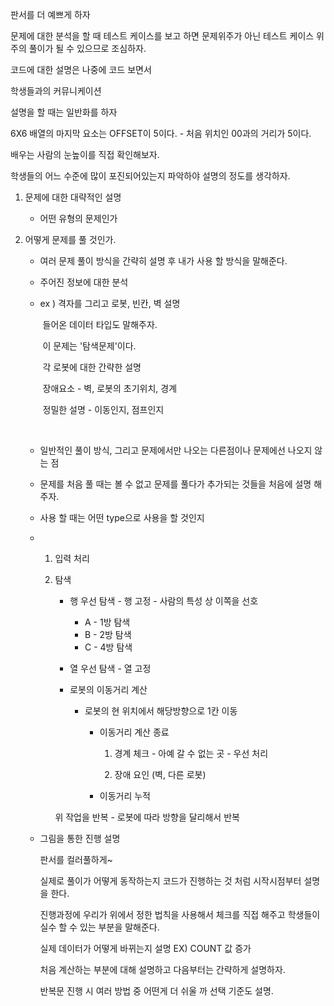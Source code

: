 판서를 더 예쁘게 하자

문제에 대한 분석을 할 때 테스트 케이스를 보고 하면 문제위주가 아닌 테스트 케이스 위주의 풀이가 될 수 있으므로 조심하자.

코드에 대한 설명은 나중에 코드 보면서

학생들과의 커뮤니케이션

설명을 할 때는 일반화를 하자

6X6 배열의 마지막 요소는 OFFSET이 5이다. - 처음 위치인 00과의 거리가 5이다.

배우는 사람의 눈높이를 직접 확인해보자.

학생들의 어느 수준에 많이 포진되어있는지 파악하야 설명의 정도를 생각하자.





1. 문제에 대한 대략적인 설명

   - 어떤 유형의 문제인가

2. 어떻게 문제를 풀 것인가.

   - 여러 문제 풀이 방식을 간략히 설명 후 내가 사용 할 방식을 말해준다.

   - 주어진 정보에 대한 분석

   - ex ) 격자를 그리고 로봇, 빈칸, 벽 설명

     ​	들어온 데이터 타입도 말해주자.

     ​	이 문제는 '탐색문제'이다.

     ​	각 로봇에 대한 간략한 설명

     ​	장애요소 - 벽, 로봇의 초기위치, 경계

     ​	정밀한 설명 - 이동인지, 점프인지

     ​	

   - 일반적인 풀이 방식, 그리고 문제에서만 나오는 다른점이나 문제에선 나오지 않는 점

   - 문제를 처음 풀 때는 볼 수 없고 문제를 풀다가 추가되는 것들을 처음에 설명 해 주자.

   - 사용 할 때는 어떤 type으로 사용을 할 것인지

   - 1. 입력 처리

     2. 탐색 

        - 행 우선 탐색 - 행 고정 - 사람의 특성 상 이쪽을 선호

          - A - 1방 탐색
          - B - 2방 탐색
          - C - 4방 탐색

        - 열 우선 탐색 - 열 고정

        - 로봇의 이동거리 계산

          - 로봇의 현 위치에서 해당방향으로 1칸 이동

            - 이동거리 계산 종료

              1) 경계 체크 - 아예 갈 수 없는 곳 - 우선 처리 

              2)  장애 요인 (벽, 다른 로봇)

            - 이동거리 누적

        위 작업을 반복 - 로봇에 따라 방향을 달리해서 반복

   - 그림을 통한 진행 설명

     판서를 컬러풀하게~

     실제로 풀이가 어떻게 동작하는지 코드가 진행하는 것 처럼 시작시점부터 설명을 한다.

     진행과정에 우리가 위에서 정한 법칙을 사용해서 체크를 직접 해주고 학생들이 실수 할 수 있는 부분을 말해준다.

     실제 데이터가 어떻게 바뀌는지 설명 EX) COUNT 값 증가

     처음 계산하는 부분에 대해 설명하고 다음부터는 간략하게 설명하자.

     반복문 진행 시 여러 방법 중 어떤게 더 쉬울 까 선택 기준도 설명.